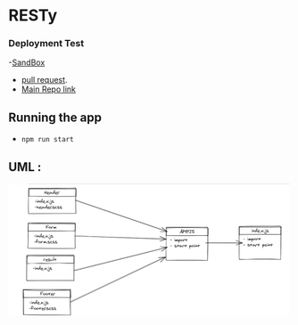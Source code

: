 # RESTy 


### Deployment Test
-[SandBox]()
- [pull request](https://github.com/MohammadAljadayh/RESTy/pull/1).
- [Main Repo link](https://github.com/MohammadAljadayh/RESTy) 


## Running the app 

- `npm run start`


## UML :
![Resty](RESTY.PNG)


